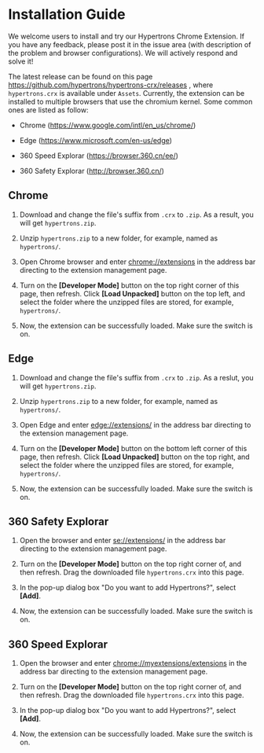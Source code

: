 # Installation Guide

We welcome users to install and try our Hypertrons Chrome Extension. If you have any feedback, please post it in the issue area (with description of the problem and browser configurations). We will actively respond and solve it!

The latest release can be found on this page https://github.com/hypertrons/hypertrons-crx/releases , where `hypertrons.crx` is available under `Assets`. Currently, the extension can be installed to multiple browsers that use the chromium kernel. Some common ones are listed as follow:

+ Chrome (https://www.google.com/intl/en_us/chrome/)

+ Edge (https://www.microsoft.com/en-us/edge)

+ 360 Speed Explorar (https://browser.360.cn/ee/)

+ 360 Safety Explorar (http://browser.360.cn/)
 


## Chrome 
1. Download and change the file's suffix from `.crx` to `.zip`. As a result, you will get `hypertrons.zip`.

2. Unzip `hypertrons.zip` to a new folder, for example, named as `hypertrons/`.

3. Open Chrome browser and enter [chrome://extensions](chrome://extensions) in the address bar directing to the extension management page.

4. Turn on the **[Developer Mode]** button on the top right corner of this page, then refresh. Click **[Load Unpacked]** button on the top left, and select the folder where the unzipped files are stored, for example, `hypertrons/`.

5. Now, the extension can be successfully loaded. Make sure the switch is on.


## Edge
1. Download and change the file's suffix from `.crx` to `.zip`. As a reslut, you will get `hypertrons.zip`.

2. Unzip `hypertrons.zip` to a new folder, for example, named as `hypertrons/`.

3. Open Edge and enter [edge://extensions/](edge://extensions/) in the address bar directing to the extension management page.

4. Turn on the **[Developer Mode]** button on the bottom left corner of this page, then refresh. Click **[Load Unpacked]** button on the top right, and select the folder where the unzipped files are stored, for example, `hypertrons/`.

5. Now, the extension can be successfully loaded. Make sure the switch is on.


## 360 Safety Explorar
1. Open the browser and enter [se://extensions/](se://extensions/) in the address bar directing to the extension management page.

2. Turn on the **[Developer Mode]** button on the top right corner of, and then refresh. Drag the downloaded file `hypertrons.crx` into this page.

3. In the pop-up dialog box "Do you want to add Hypertrons?", select **[Add]**.

5. Now, the extension can be successfully loaded. Make sure the switch is on.


## 360 Speed Explorar
1. Open the browser and enter [chrome://myextensions/extensions](chrome://myextensions/extensions) in the address bar directing to the extension management page.

2. Turn on the **[Developer Mode]** button on the top right corner of, and then refresh. Drag the downloaded file `hypertrons.crx` into this page.

3. In the pop-up dialog box "Do you want to add Hypertrons?", select **[Add]**.

5. Now, the extension can be successfully loaded. Make sure the switch is on.

